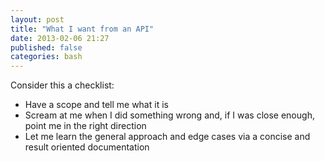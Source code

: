 ```yaml
---
layout: post
title: "What I want from an API"
date: 2013-02-06 21:27
published: false
categories: bash
---
```


Consider this a checklist:

- Have a scope and tell me what it is
- Scream at me when I did something wrong and, if I was close enough, point me in the right direction
- Let me learn the general approach and edge cases via a concise and result oriented documentation
